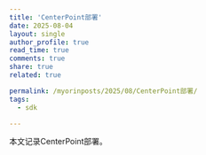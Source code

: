 ```yaml
---
title: 'CenterPoint部署'
date: 2025-08-04
layout: single
author_profile: true
read_time: true
comments: true
share: true
related: true

permalink: /myorinposts/2025/08/CenterPoint部署/
tags:
  - sdk

---
```



本文记录CenterPoint部署。   


